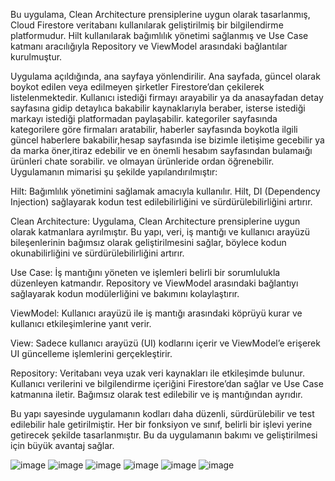 Bu uygulama, Clean Architecture prensiplerine uygun olarak tasarlanmış,  Cloud Firestore veritabanı kullanılarak geliştirilmiş bir bilgilendirme platformudur. Hilt kullanılarak bağımlılık yönetimi sağlanmış ve Use Case katmanı aracılığıyla Repository ve ViewModel arasındaki bağlantılar kurulmuştur.

Uygulama açıldığında, ana sayfaya yönlendirilir. Ana sayfada, güncel olarak boykot edilen veya edilmeyen şirketler Firestore’dan çekilerek listelenmektedir. Kullanıcı istediği firmayı arayabilir  ya da anasayfadan detay sayfasına gidip detaylıca bakabilir kaynaklarıyla beraber,
isterse  istediği markayı istediği platformadan paylaşabilir. kategoriler sayfasında kategorilere göre firmaları aratabilir, haberler sayfasında boykotla ilgili güncel haberlere bakabilir,hesap sayfasında ise bizimle iletişime gecebilir ya da
marka öner,itiraz edebilir ve en önemli hesabım sayfasından bulamaığı ürünleri chate sorabilir. ve olmayan ürünleride ordan öğrenebilir.
Uygulamanın mimarisi şu şekilde yapılandırılmıştır:

Hilt: Bağımlılık yönetimini sağlamak amacıyla kullanılır. Hilt, DI (Dependency Injection) sağlayarak kodun test edilebilirliğini ve sürdürülebilirliğini artırır.

Clean Architecture: Uygulama, Clean Architecture prensiplerine uygun olarak katmanlara ayrılmıştır. Bu yapı, veri, iş mantığı ve kullanıcı arayüzü bileşenlerinin bağımsız olarak geliştirilmesini sağlar, böylece kodun okunabilirliğini ve sürdürülebilirliğini artırır.

Use Case: İş mantığını yöneten ve işlemleri belirli bir sorumlulukla düzenleyen katmandır. Repository ve ViewModel arasındaki bağlantıyı sağlayarak kodun modülerliğini ve bakımını kolaylaştırır.

ViewModel: Kullanıcı arayüzü ile iş mantığı arasındaki köprüyü kurar ve kullanıcı etkileşimlerine yanıt verir.

View: Sadece kullanıcı arayüzü (UI) kodlarını içerir ve ViewModel’e erişerek UI güncelleme işlemlerini gerçekleştirir.

Repository: Veritabanı veya uzak veri kaynakları ile etkileşimde bulunur. Kullanıcı verilerini ve bilgilendirme içeriğini Firestore’dan sağlar ve Use Case katmanına iletir. Bağımsız olarak test edilebilir ve iş mantığından ayrıdır.

Bu yapı sayesinde uygulamanın kodları daha düzenli, sürdürülebilir ve test edilebilir hale getirilmiştir. Her bir fonksiyon ve sınıf, belirli bir işlevi yerine getirecek şekilde tasarlanmıştır. Bu da uygulamanın bakımı ve geliştirilmesi için büyük avantaj sağlar.

![image](https://github.com/dumanYusuf/BoycottApp/blob/master/Resim1.png?raw=true)
![image](https://github.com/dumanYusuf/BoycottApp/blob/master/Resim2.png?raw=true)
![image](https://github.com/dumanYusuf/BoycottApp/blob/master/Resim3.png?raw=true)
![image](https://github.com/dumanYusuf/BoycottApp/blob/master/Ressim6.png?raw=true)
![image](https://github.com/dumanYusuf/BoycottApp/blob/master/Resim7.png?raw=true)
![image](https://github.com/dumanYusuf/BoycottApp/blob/master/Resim8.png?raw=true)

